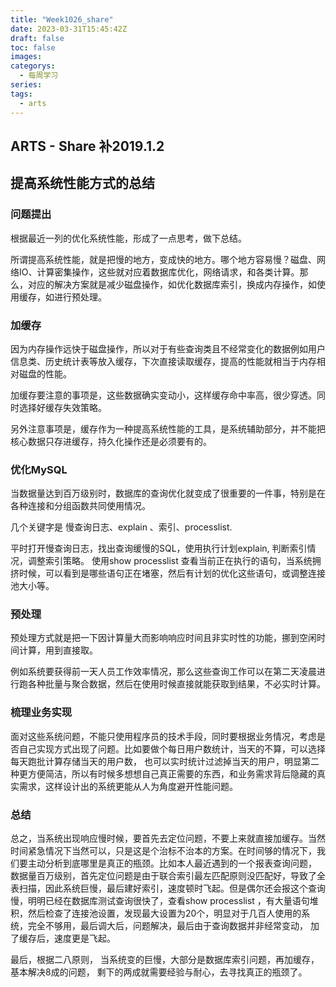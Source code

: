 ```yaml
---
title: "Week1026_share"
date: 2023-03-31T15:45:42Z
draft: false 
toc: false
images:
categorys:
  - 每周学习
series:
tags:
  - arts 
---
```


## ARTS - Share 补2019.1.2
## 提高系统性能方式的总结

### 问题提出
根据最近一列的优化系统性能，形成了一点思考，做下总结。

所谓提高系统性能，就是把慢的地方，变成快的地方。哪个地方容易慢？磁盘、网络IO、计算密集操作，这些就对应着数据库优化，网络请求，和各类计算。那么，对应的解决方案就是减少磁盘操作，如优化数据库索引，换成内存操作，如使用缓存，如进行预处理。

### 加缓存
因为内存操作远快于磁盘操作，所以对于有些查询类且不经常变化的数据例如用户信息类、历史统计表等放入缓存，下次直接读取缓存，提高的性能就相当于内存相对磁盘的性能。

加缓存要注意的事项是，这些数据确实变动小，这样缓存命中率高，很少穿透。同时选择好缓存失效策略。

另外注意事项是，缓存作为一种提高系统性能的工具，是系统辅助部分，并不能把核心数据只存进缓存，持久化操作还是必须要有的。


### 优化MySQL
当数据量达到百万级别时，数据库的查询优化就变成了很重要的一件事，特别是在各种连接和分组函数共同使用情况。

几个关键字是 慢查询日志、explain 、索引、processlist.

平时打开慢查询日志，找出查询缓慢的SQL，使用执行计划explain, 判断索引情况，调整索引策略。
使用show processlist 查看当前正在执行的语句，当系统拥挤时候，可以看到是哪些语句正在堵塞，然后有计划的优化这些语句，或调整连接池大小等。


### 预处理
预处理方式就是把一下因计算量大而影响响应时间且非实时性的功能，挪到空闲时间计算，用到直接取。

例如系统要获得前一天人员工作效率情况，那么这些查询工作可以在第二天凌晨进行跑各种批量与聚合数据，然后在使用时候直接就能获取到结果，不必实时计算。

### 梳理业务实现
面对这些系统问题，不能只使用程序员的技术手段，同时要根据业务情况，考虑是否自己实现方式出现了问题。比如要做个每日用户数统计，当天的不算，可以选择每天跑批计算存储当天的用户数， 也可以实时统计过滤掉当天的用户，明显第二种更方便简洁，所以有时候多想想自己真正需要的东西，和业务需求背后隐藏的真实需求，这样设计出的系统更能从人为角度避开性能问题。


### 总结
总之，当系统出现响应慢时候，要首先去定位问题，不要上来就直接加缓存。当然时间紧急情况下当然可以，只是这是个治标不治本的方案。在时间够的情况下，我们要主动分析到底哪里是真正的瓶颈。比如本人最近遇到的一个报表查询问题， 数据量百万级别，首先定位问题是由于联合索引最左匹配原则没匹配好，导致了全表扫描，因此系统巨慢，最后建好索引，速度顿时飞起。但是偶尔还会报这个查询慢，明明已经在数据库测试查询很快了，查看show processlist ，有大量语句堆积，然后检查了连接池设置，发现最大设置为20个，明显对于几百人使用的系统，完全不够用，最后调大后，问题解决，最后由于查询数据并非经常变动， 加了缓存后，速度更是飞起。

最后，根据二八原则， 当系统变的巨慢，大部分是数据库索引问题，再加缓存，基本解决8成的问题， 剩下的两成就需要经验与耐心，去寻找真正的瓶颈了。